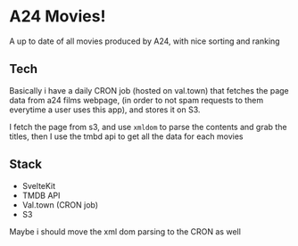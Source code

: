 # A24 Movies!

A up to date of all movies produced by A24, with nice sorting and ranking

## Tech

Basically i have a daily CRON job (hosted on val.town) that fetches the page data from a24 films webpage,
(in order to not spam requests to them everytime a user uses this app), and stores it on S3.

I fetch the page from s3, and use `xmldom` to parse the contents and grab the titles, then I use the tmbd api to get all the data for each movies

## Stack
- SvelteKit
- TMDB API
- Val.town (CRON job)
- S3

Maybe i should move the xml dom parsing to the CRON as well
